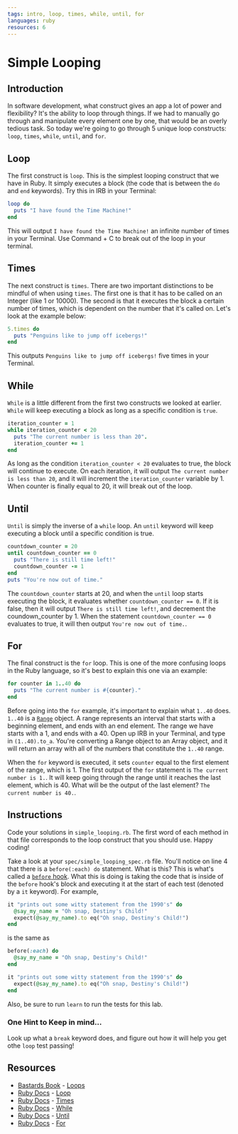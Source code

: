 ```yaml
---
tags: intro, loop, times, while, until, for
languages: ruby
resources: 6
---
```

# Simple Looping

## Introduction

In software development, what construct gives an app a lot of power and flexibility? It's the ability to loop through things. If we had to manually go through and manipulate every element one by one, that would be an overly tedious task. So today we're going to go through 5 unique loop constructs: `loop`, `times`, `while`, `until`, and `for`.

## Loop

The first construct is `loop`. This is the simplest looping construct that we have in Ruby. It simply executes a block (the code that is between the `do` and `end` keywords). Try this in IRB in your Terminal:

```ruby
loop do
  puts "I have found the Time Machine!"
end
```

This will output `I have found the Time Machine!` an infinite number of times in your Terminal. Use Command + C to break out of the loop in your terminal.

## Times

The next construct is `times`. There are two important distinctions to be mindful of when using `times`. The first one is that it has to be called on an Integer (like 1 or 10000). The second is that it executes the block a certain number of times, which is dependent on the number that it's called on. Let's look at the example below:

```ruby
5.times do
  puts "Penguins like to jump off icebergs!"
end
```

This outputs `Penguins like to jump off icebergs!` five times in your Terminal.

## While

`While` is a little different from the first two constructs we looked at earlier. `While` will keep executing a block as long as a specific condition is `true`.

```ruby
iteration_counter = 1
while iteration_counter < 20
  puts "The current number is less than 20".
  iteration_counter += 1
end
```

As long as the condition `iteration_counter < 20` evaluates to true, the block will continue to execute. On each iteration, it will output `The current number is less than 20`, and it will increment the `iteration_counter` variable by 1. When counter is finally equal to 20, it will break out of the loop.

## Until

`Until` is simply the inverse of a `while` loop. An `until` keyword will keep executing a block until a specific condition is true.

```ruby
countdown_counter = 20
until countdown_counter == 0
  puts "There is still time left!"
  countdown_counter -= 1
end
puts "You're now out of time."
```

The `countdown_counter` starts at 20, and when the `until` loop starts executing the block, it evaluates whether `countdown_counter == 0`. If it is false, then it will output `There is still time left!`, and decrement the coundown_counter by 1. When the statement `countdown_counter == 0` evaluates to true, it will then output `You're now out of time.`.

## For

The final construct is the `for` loop. This is one of the more confusing loops in the Ruby language, so it's best to explain this one via an example:

```ruby
for counter in 1..40 do
  puts "The current number is #{counter}."
end
```

Before going into the `for` example, it's important to explain what `1..40` does. `1..40` is a [`Range`](http://www.ruby-doc.org/core-2.2.0/Range.html) object. A range represents an interval that starts with a beginning element, and ends with an end element. The range we have starts with a 1, and ends with a 40. Open up IRB in your Terminal, and type in `(1..40).to_a`. You're converting a Range object to an Array object, and it will return an array with all of the numbers that constitute the `1..40` range.

When the `for` keyword is executed, it sets `counter` equal to the first element of the range, which is 1. The first output of the `for` statement is `The current number is 1.`. It will keep going through the range until it reaches the last element, which is 40. What will be the output of the last element? `The current number is 40.`.

## Instructions

Code your solutions in `simple_looping.rb`. The first word of each method in that file corresponds to the loop construct that you should use. Happy coding!

Take a look at your `spec/simple_looping_spec.rb` file. You'll notice on line 4 that there is a `before(:each) do` statement. What is this? This is what's called a [`before` hook](https://relishapp.com/rspec/rspec-core/v/2-2/docs/hooks/before-and-after-hooks). What this is doing is taking the code that is inside of the `before` hook's block and executing it at the start of each test (denoted by a `it` keyword). For example,

```ruby
it "prints out some witty statement from the 1990's" do
  @say_my_name = "Oh snap, Destiny's Child!"
  expect(@say_my_name).to eq("Oh snap, Destiny's Child!")
end
```

is the same as

```ruby
before(:each) do
  @say_my_name = "Oh snap, Destiny's Child!"
end

it "prints out some witty statement from the 1990's" do
  expect(@say_my_name).to eq("Oh snap, Destiny's Child!")
end
```

Also, be sure to run `learn` to run the tests for this lab.

### One Hint to Keep in mind...

Look up what a `break` keyword does, and figure out how it will help you get othe `loop` test passing!

## Resources
- [Bastards Book](http://ruby.bastardsbook.com/) - [Loops](http://ruby.bastardsbook.com/chapters/loops/)
- [Ruby Docs](http://www.ruby-doc.org/) - [Loop](http://www.ruby-doc.org/core-2.2.0/Kernel.html#method-i-loop)
- [Ruby Docs](http://www.ruby-doc.org/) - [Times](http://www.ruby-doc.org/core-2.2.0/Integer.html#method-i-times)
- [Ruby Docs](http://www.ruby-doc.org/) - [While](http://www.ruby-doc.org/core-2.2.0/doc/syntax/control_expressions_rdoc.html#label-while+Loop)
- [Ruby Docs](http://www.ruby-doc.org/) - [Until](http://www.ruby-doc.org/core-2.2.0/doc/syntax/control_expressions_rdoc.html#label-until+Loop)
- [Ruby Docs](http://www.ruby-doc.org/) - [For](http://www.ruby-doc.org/core-2.2.0/doc/syntax/control_expressions_rdoc.html#label-for+Loop)
